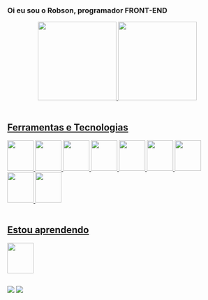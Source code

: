 ### Oi eu sou o Robson, programador FRONT-END

<div align="center">
  <a href="https://github.com/Robson077">
  <img height="180em" src="https://github-readme-stats.vercel.app/api?username=Robson077&show_icons=true&theme=dracula&include_all_commits=true&count_private=true"/>
  <img height="180em" src="https://github-readme-stats.vercel.app/api/top-langs/?username=Robson077&layout=compact&langs_count=7&theme=dracula"/>
</div>
  
<div style="display: inline_block"><br>
  <h2>Ferramentas e Tecnologias</h2>
  <img src="https://cdn.jsdelivr.net/gh/devicons/devicon/icons/html5/html5-original.svg" height="70px" width="60px"/>
  <img src="https://cdn.jsdelivr.net/gh/devicons/devicon/icons/css3/css3-original.svg" height="70px" width="60px"/>
  <img src="https://cdn.jsdelivr.net/gh/devicons/devicon/icons/javascript/javascript-original.svg" height="70px" width="60px"/>
  <img src="https://cdn.jsdelivr.net/gh/devicons/devicon/icons/sass/sass-original.svg" height="70px" width="60px"/>
  <img src="https://cdn.jsdelivr.net/gh/devicons/devicon/icons/bootstrap/bootstrap-original.svg" height="70px" width="60px"/>
  <img src="https://cdn.jsdelivr.net/gh/devicons/devicon/icons/figma/figma-original.svg" height="70px" width="60px"/>
  <img src="https://cdn.jsdelivr.net/gh/devicons/devicon/icons/git/git-original.svg" height="70px" width="60px"/>
  <img src="https://cdn.jsdelivr.net/gh/devicons/devicon/icons/vscode/vscode-original.svg" height="70px" width="60px"/>
  <img src="https://cdn.jsdelivr.net/gh/devicons/devicon/icons/npm/npm-original-wordmark.svg" height="70px" width="60px"/>
</div>

<div style="display: inline_block"><br>
  <h2>Estou aprendendo</h2>
  <img src="https://cdn.jsdelivr.net/gh/devicons/devicon/icons/react/react-original.svg" height="70px" width="60px"/>
</div>
  
##
  
<div>
  <a href="https://instagram.com/robsontud" target="_blank"><img src="https://img.shields.io/badge/-Instagram-%23E4405F?style=for-the-badge&logo=instagram&logoColor=white" target="_blank"></a>
  <a href="https://www.linkedin.com/in/robson-s-073214223" target="_blank"><img src="https://img.shields.io/badge/-LinkedIn-%230077B5?style=for-the-badge&logo=linkedin&logoColor=white" target="_blank"></a> 
 
</div>
